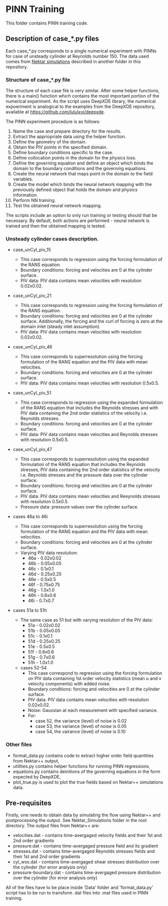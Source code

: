 # PINN Training

This folder contains PINN training code.

## Description of case_\*.py files

Each case_\*.py corresponds to a single numerical experiment with PINNs for case of unsteady cylinder at Reynolds number 150. The data used comes from [Nektar simulations](../../NektarSimulations/) described in another folder in this repository.

### Structure of case_*.py file

The structure of each case file is very similar. After some helper functions, there is a main() function which contains the most important portion of the numerical experiment. As the script uses DeepXDE library, the numerical expoeriment is analogical to the examples from the DeepXDE repository, available at https://github.com/lululxvi/deepxde.

The PINN experiment procedure is as follows:

1. Name the case and prepare directory for the results.
2. Extract the appriopriate data using the helper function.
3. Define the geometry of the domain.
4. Obtain the PIV points in the specified domain.
5. Define boundary conditions specific to the case.
6. Define collocation points in the domain for the physics loss.
7. Define the governing equation and define an object which binds the domain to the boundary conditions and the governing equations.
8. Create the neural network that maps point in the domain to the field variables.
9. Create the model which binds the neural network mapping with the previously defined object that holds the domain and physics information.
10. Perform NN training.
11. Test the obtained neural network mapping.

The scripts include an option to only run training or testing should that be necessary. By default, both actions are performed - neural network is trained and then the obtained mapping is tested.

### Unsteady cylinder cases description.

- case_unCyl_piv_15 
    - This case corresponds to regression using the forcing formulation of the RANS equation. 
    - Boundary conditions: forcing and velocities are 0 at the cylinder surface.
    - PIV data: PIV data contains mean velocities with resolution 0.02x0.02.
- case_unCyl_piv_21 
    - This case corresponds to regression using the forcing formulation of the RANS equation. 
    - Boundary conditions: forcing and velocities are 0 at the cylinder surface. Additionally, the forcing and the curl of forcing is zero at the domain inlet (steady inlet assumption).
    - PIV data: PIV data contains mean velocities with resolution 0.02x0.02.
- case_unCyl_piv_46 
    - This case corresponds to superresolution using the forcing formulation of the RANS equation and the PIV data with mean velocities.
    - Boundary conditions: forcing and velocities are 0 at the cylinder surface.
    - PIV data: PIV data contains mean velocities with resolution 0.5x0.5.
- case_unCyl_piv_51 
    - This case corresponds to regression using the expanded formulation of the RANS equation that includes the Reynolds stresses and with PIV data containing the 2nd order statistics of the velocity i.e. Reynolds stresses.
    - Boundary conditions: forcing and velocities are 0 at the cylinder surface.
    - PIV data: PIV data contains mean velocities and Reynolds stresses with resolution 0.5x0.5.
- case_unCyl_piv_47 
    - This case corresponds to superresolution using the expanded formulation of the RANS equation that includes the Reynolds stresses, PIV data containing the 2nd order statistics of the velocity i.e. Reynolds stresses and the pressure data over the cylinder surface.
    - Boundary conditions: forcing and velocities are 0 at the cylinder surface.
    - PIV data: PIV data contains mean velocities and Reeynolds stresses with resolution 0.5x0.5.
    - Pressure data: pressure values over the cylinder surface.

- cases 46a to 46i
    -  This case corresponds to superresolution using the forcing formulation of the RANS equation and the PIV data with mean velocities.
    - Boundary conditions: forcing and velocities are 0 at the cylinder surface.
    - Varying PIV data resolution:
      - 46a - 0.02x0.02
      - 46b - 0.05x0.05
      - 46c - 0.1x0.1
      - 46d - 0.25x0.25
      - 46e - 0.5x0.5
      - 46f - 0.75x0.75
      - 46g - 1.0x1.0
      - 46h - 0.6x0.6
      - 46i - 0.7x0.7
- cases 51a to 51h
    - The same case as 51 but with varying resolution of the PIV data:
      - 51a - 0.02x0.02
      - 51b - 0.05x0.05
      - 51c - 0.1x0.1
      - 51d - 0.25x0.25
      - 51e - 0.5x0.5
      - 51f - 0.6x0.6
      - 51g - 0.7x0.6
      - 51h - 1.0x1.0
  - cases 52-54
    - This case correspond to regression using the forcing formulation on PIV data containing 1st order velocity statistics (mean u and v velocity components) with added noise.
    - Boundary conditions: forcing and velocities are 0 at the cylinder surface.
    - PIV data: PIV data contains mean velocities with resolution 0.02x0.02.
    - Noise: Gaussian at each measurement with specified variance.
    - For:
      - case 52, the variance (level) of noise is 0.02
      - case 53, the variance (level) of noise is 0.05
      - case 54, the vairance (level) of noise is 0.10


### Other files

- format_data.py contains code to extract higher order field quantities from Nektar++ output,
- utilities.py contains helper functions for running PINN regressions,
- equations.py contains deinitions of the governing equations in the form expected by DeepXDE,
- plot_true.py is used to plot the true fields based on Nektar++ simulations data.


## Pre-requisites

Firstly, one needs to obtain data by simulating the flow using Nektar++ and postprocessing the output. See Nektar_Simulations folder in the root directory.
The output files from Nektar++ are:

- velocities.dat - contains time-avergaged velocity fields and their 1st and 2nd order gradients
- pressure.dat - contains time-avergaged pressure field and its gradient
- stresses.dat - contains time-avergaged Reynolds stresses fields and their 1st and 2nd order gradients
- cyl_wss.dat - contains time-avergaged shear stresses distribution over the cylinder (for error analysis only)
- pressure-boundary.dat - contains time-avergaged pressure distribution over the cylinder (for error analysis only)

All of the files have to be place inside 'Data' folder and 'format_data.py' script has to be run to transform .dat files into .mat files used in PINN training.
